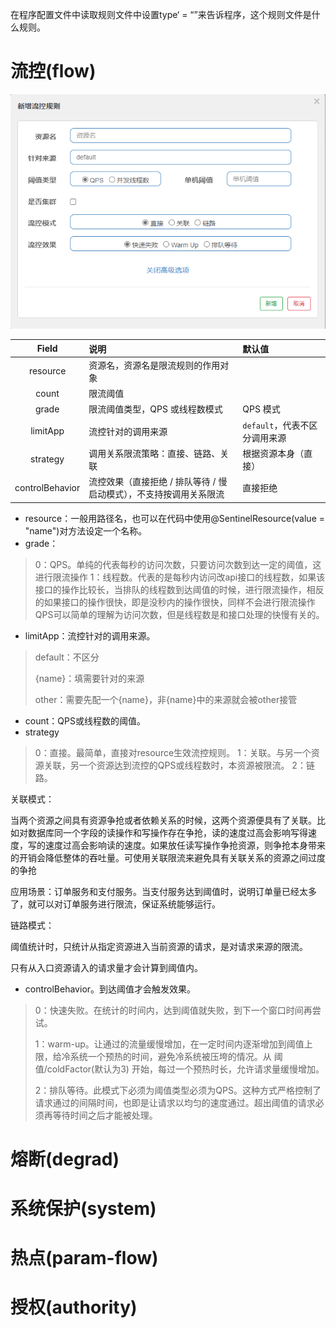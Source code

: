 
在程序配置文件中读取规则文件中设置type‘ = “”来告诉程序，这个规则文件是什么规则。

# 流控(flow)

![image-20220621164555430](img/限流规则.png)



|      Field      | 说明                                                         | 默认值                        |
| :-------------: | :----------------------------------------------------------- | :---------------------------- |
|    resource     | 资源名，资源名是限流规则的作用对象                           |                               |
|      count      | 限流阈值                                                     |                               |
|      grade      | 限流阈值类型，QPS 或线程数模式                               | QPS 模式                      |
|    limitApp     | 流控针对的调用来源                                           | `default`，代表不区分调用来源 |
|    strategy     | 调用关系限流策略：直接、链路、关联                           | 根据资源本身（直接）          |
| controlBehavior | 流控效果（直接拒绝 / 排队等待 / 慢启动模式），不支持按调用关系限流 | 直接拒绝                      |

+ resource：一般用路径名，也可以在代码中使用@SentinelResource(value = "name")对方法设定一个名称。
+ grade：
> 0：QPS。单纯的代表每秒的访问次数，只要访问次数到达一定的阈值，这进行限流操作
> 1：线程数。代表的是每秒内访问改api接口的线程数，如果该接口的操作比较长，当排队的线程数到达阈值的时候，进行限流操作，相反的如果接口的操作很快，即是没秒内的操作很快，同样不会进行限流操作
> QPS可以简单的理解为访问次数，但是线程数是和接口处理的快慢有关的。
+ limitApp：流控针对的调用来源。

> default：不区分
>
> {name}：填需要针对的来源
>
> other：需要先配一个{name}，非{name}中的来源就会被other接管

+ count：QPS或线程数的阈值。
+ strategy

> 0：直接。最简单，直接对resource生效流控规则。
> 1：关联。与另一个资源关联，另一个资源达到流控的QPS或线程数时，本资源被限流。
> 2：链路。

关联模式：

当两个资源之间具有资源争抢或者依赖关系的时候，这两个资源便具有了关联。比如对数据库同一个字段的读操作和写操作存在争抢，读的速度过高会影响写得速度，写的速度过高会影响读的速度。如果放任读写操作争抢资源，则争抢本身带来的开销会降低整体的吞吐量。可使用关联限流来避免具有关联关系的资源之间过度的争抢

应用场景：订单服务和支付服务。当支付服务达到阈值时，说明订单量已经太多了，就可以对订单服务进行限流，保证系统能够运行。

链路模式：

阈值统计时，只统计从指定资源进入当前资源的请求，是对请求来源的限流。

只有从入口资源请入的请求量才会计算到阈值内。

+ controlBehavior。到达阈值才会触发效果。

> 0：快速失败。在统计的时间内，达到阈值就失败，到下一个窗口时间再尝试。
>
> 1：warm-up。让通过的流量缓慢增加，在一定时间内逐渐增加到阈值上限，给冷系统一个预热的时间，避免冷系统被压垮的情况。从 阈值/coldFactor(默认为3) 开始，每过一个预热时长，允许请求量缓慢增加。
>
> 2：排队等待。此模式下必须为阈值类型必须为QPS。这种方式严格控制了请求通过的间隔时间，也即是让请求以均匀的速度通过。超出阈值的请求必须再等待时间之后才能被处理。



# 熔断(degrad)

# 系统保护(system)

# 热点(param-flow)

# 授权(authority)